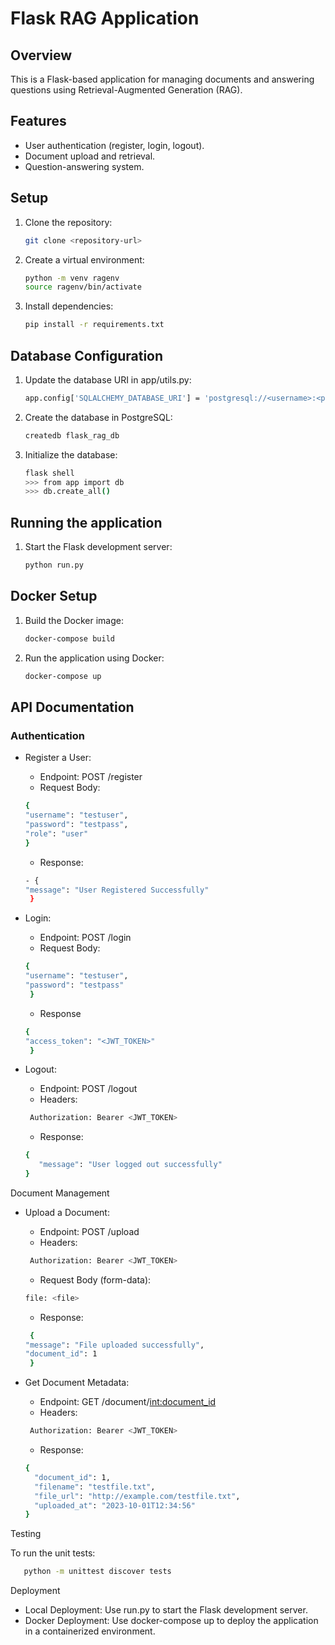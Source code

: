 # Flask RAG Application

## Overview
This is a Flask-based application for managing documents and answering questions using Retrieval-Augmented Generation (RAG).

## Features
- User authentication (register, login, logout).
- Document upload and retrieval.
- Question-answering system.

## Setup
1. Clone the repository:
   ```bash
   git clone <repository-url>
2. Create a virtual environment:
   ```bash
   python -m venv ragenv
   source ragenv/bin/activate

3. Install dependencies:
   ```bash
   pip install -r requirements.txt

## Database Configuration
1. Update the database URI in app/utils.py:
   ```bash
   app.config['SQLALCHEMY_DATABASE_URI'] = 'postgresql://<username>:<password>@localhost/<database-name>'
2. Create the database in PostgreSQL:
   ```bash
   createdb flask_rag_db
3. Initialize the database:
   ```bash
   flask shell
   >>> from app import db
   >>> db.create_all()
## Running the application
1. Start the Flask development server:
   ```bash
   python run.py
## Docker Setup 
1. Build the Docker image:
   ```bash
   docker-compose build
2. Run the application using Docker:
   ```bash
   docker-compose up
## API Documentation
### Authentication
- Register a User:

  - Endpoint: POST /register
  - Request Body:
   ```bash
  {
  "username": "testuser",
  "password": "testpass",
  "role": "user"
   }
  ```  
  - Response:
  ```bash
  - {
  "message": "User Registered Successfully"
   } 
  ```
- Login:

  - Endpoint: POST /login
  - Request Body:
  ```bash
  {
  "username": "testuser",
  "password": "testpass"
   } 
  ```
  - Response
  ```bash
  {
  "access_token": "<JWT_TOKEN>"
   }
  ```
- Logout:

   - Endpoint: POST /logout
   - Headers:
  ```bash
   Authorization: Bearer <JWT_TOKEN>
  ```
   - Response:
   ```bash
   {
      "message": "User logged out successfully"
   }
   ```
Document Management
- Upload a Document:
  - Endpoint: POST /upload
  - Headers:
  ```bash 
   Authorization: Bearer <JWT_TOKEN>
   ```
  - Request Body (form-data):
  ```bash
  file: <file>
  ```
  - Response:
  ```bash
   {
  "message": "File uploaded successfully",
  "document_id": 1
   }
  ```
- Get Document Metadata:

  - Endpoint: GET /document/<int:document_id>
  - Headers:
  ```bash 
   Authorization: Bearer <JWT_TOKEN>
  ```
  - Response:
   ```bash
   {
     "document_id": 1,
     "filename": "testfile.txt",
     "file_url": "http://example.com/testfile.txt",
     "uploaded_at": "2023-10-01T12:34:56"
   }
  ```
Testing

To run the unit tests:

```bash
   python -m unittest discover tests
```
Deployment
   - Local Deployment: Use run.py to start the Flask development server.
   - Docker Deployment: Use docker-compose up to deploy the application in a containerized environment.
